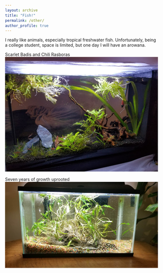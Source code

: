 ```yaml
---
layout: archive
title: "Fish!"
permalink: /other/
author_profile: true
---
```

I really like animals, especially tropical freshwater fish. Unfortunately, being a college student, space is limited, but one day I will have an arowana. 

Scarlet Badis and Chili Rasboras
<br/>
<img src='/images/badis.jpg'>
<br/>

Seven years of growth uprooted
<br/>
<img src='/images/uprooted.jpg'>
<br/>
